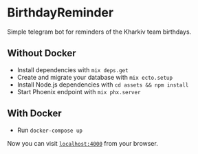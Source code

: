 # BirthdayReminder

Simple telegram bot for reminders of the Kharkiv team birthdays.

## Without Docker

  * Install dependencies with `mix deps.get`
  * Create and migrate your database with `mix ecto.setup`
  * Install Node.js dependencies with `cd assets && npm install`
  * Start Phoenix endpoint with `mix phx.server`

## With Docker

   * Run `docker-compose up`

Now you can visit [`localhost:4000`](http://localhost:4000) from your browser.
